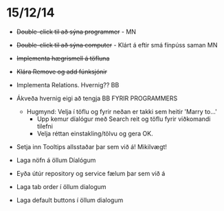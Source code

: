 # 15/12/14

* ~~Double-click til að sýna programmer~~ - MN
* ~~Double-click til að sýna computer~~ - Klárt á eftir smá fínpúss saman MN
* ~~Implementa hægrismell á töfluna~~
* ~~Klára Remove og add fúnksjónir~~

* Implementa Relations. Hvernig?? BB

* Ákveða hvernig eigi að tengja BB FYRIR PROGRAMMERS
	* Hugmynd: Velja í töflu og fyrir neðan er takki sem heitir 'Marry to...'
		* Upp kemur díalógur með Search reit og töflu fyrir viðkomandi tilefni 
		* Velja réttan einstakling/tölvu og gera OK.

* Setja inn Tooltips allsstaðar þar sem við á! Mikilvægt!
* Laga nöfn á öllum Díalógum
* Eyða útúr repository og service fælum þar sem við á
* Laga tab order í öllum dialogum
* Laga default buttons í öllum dialogum
